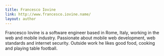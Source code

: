 ```yaml
---
title: Francesco Iovine
link: http://www.francesco.iovine.name/
layout: author
---
```


Francesco Iovine is a software engineer based in Rome, Italy, working in the web and mobile industry. Passionate about mobile web development, web standards and internet security. Outside work he likes good food, cooking and playing table football.